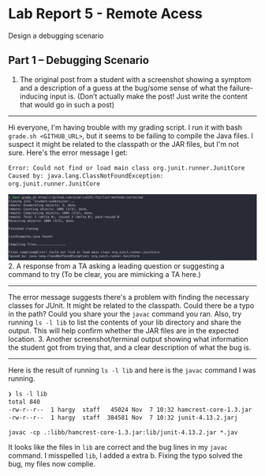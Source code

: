 # Lab Report 5 - Remote Acess
Design a debugging scenario
## Part 1 – Debugging Scenario
1. The original post from a student with a screenshot showing a symptom and a description of a guess at the bug/some sense of what the failure-inducing input is. (Don’t actually make the post! Just write the content that would go in such a post)
- - -
Hi everyone, I'm having trouble with my grading script. I run it with bash `grade.sh <GITHUB_URL>`, but it seems to be failing to compile the Java files. I suspect it might be related to the classpath or the JAR files, but I'm not sure. Here's the error message I get:
```console
Error: Could not find or load main class org.junit.runner.JunitCore
Caused by: java.lang.ClassNotFoundException: org.junit.runner.JunitCore
```
![Screenshot1](./images/lab5_1.png) 
2. A response from a TA asking a leading question or suggesting a command to try (To be clear, you are mimicking a TA here.)
- - -
The error message suggests there's a problem with finding the necessary classes for JUnit. It might be related to the classpath. Could there be a typo in the path? Could you share your the `javac` command you ran. Also, try running `ls -l lib` to list the contents of your lib directory and share the output. This will help confirm whether the JAR files are in the expected location.
3. Another screenshot/terminal output showing what information the student got from trying that, and a clear description of what the bug is.
- - -
Here is the result of running `ls -l lib` and here is the `javac` command I was running.
```console
❯ ls -l lib
total 840
-rw-r--r--  1 hargy  staff   45024 Nov  7 10:32 hamcrest-core-1.3.jar
-rw-r--r--  1 hargy  staff  384581 Nov  7 10:32 junit-4.13.2.jarj
```
```console
javac -cp .:libb/hamcrest-core-1.3.jar:lib/junit-4.13.2.jar *.jav
```
It looks like the files in `lib` are correct and the bug lines in my `javac` command. I misspelled `lib`, I added a extra b. Fixing the typo solved the bug, my files now complie.
